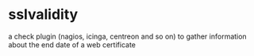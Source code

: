 # sslvalidity
a check plugin (nagios, icinga, centreon and so on) to gather information about the end date of a web certificate
